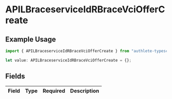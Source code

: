 # APILBraceserviceIdRBraceVciOfferCreate

## Example Usage

```typescript
import { APILBraceserviceIdRBraceVciOfferCreate } from "authlete-typescript-sdk/models";

let value: APILBraceserviceIdRBraceVciOfferCreate = {};
```

## Fields

| Field       | Type        | Required    | Description |
| ----------- | ----------- | ----------- | ----------- |